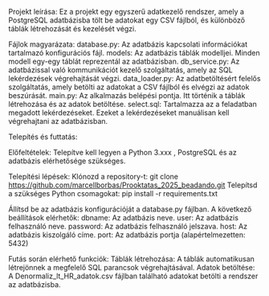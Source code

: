Projekt leírása:
Ez a projekt egy egyszerű adatkezelő rendszer, amely a PostgreSQL adatbázisba tölt be adatokat egy CSV fájlból, és különböző táblák létrehozását és kezelését végzi.

Fájlok magyarázata:
database.py: Az adatbázis kapcsolati információkat tartalmazó konfigurációs fájl.
models: Az adatbázis táblák modelljei. Minden modell egy-egy táblát reprezentál az adatbázisban.
db_service.py: Az adatbázissal való kommunikációt kezelő szolgáltatás, amely az SQL lekérdezések végrehajtását végzi.
data_loader.py: Az adatbetöltésért felelős szolgáltatás, amely betölti az adatokat a CSV fájlból és elvégzi az adatok beszúrását.
main.py: Az alkalmazás belépési pontja. Itt történik a táblák létrehozása és az adatok betöltése.
select.sql: Tartalmazza az a feladatban megadott lekérdezéseket. Ezeket a lekérdezéseket manuálisan kell végrehajtani az adatbázisban.


Telepítés és futtatás:

Előfeltételek:
Telepítve kell legyen a Python 3.xxx , PostgreSQL és az adatbázis elérhetősége szükséges.

Telepítési lépések:
Klónozd a repository-t: git clone https://github.com/marcellborbas/Prooktatas_2025_beadando.git
Telepítsd a szükséges Python csomagokat: pip install -r requirements.txt

Állítsd be az adatbázis konfigurációját a database.py fájlban. A következő beállítások elérhetők:
dbname: Az adatbázis neve.
user: Az adatbázis felhasználó neve.
password: Az adatbázis felhasználó jelszava.
host: Az adatbázis kiszolgáló címe.
port: Az adatbázis portja (alapértelmezetten: 5432)

Futás során elérhető funkciók:
Táblák létrehozása: A táblák automatikusan létrejönnek a megfelelő SQL parancsok végrehajtásával.
Adatok betöltése: A Denormaliz_lt_HR_adatok.csv fájlban található adatokat betölti a rendszer az adatbázisba.